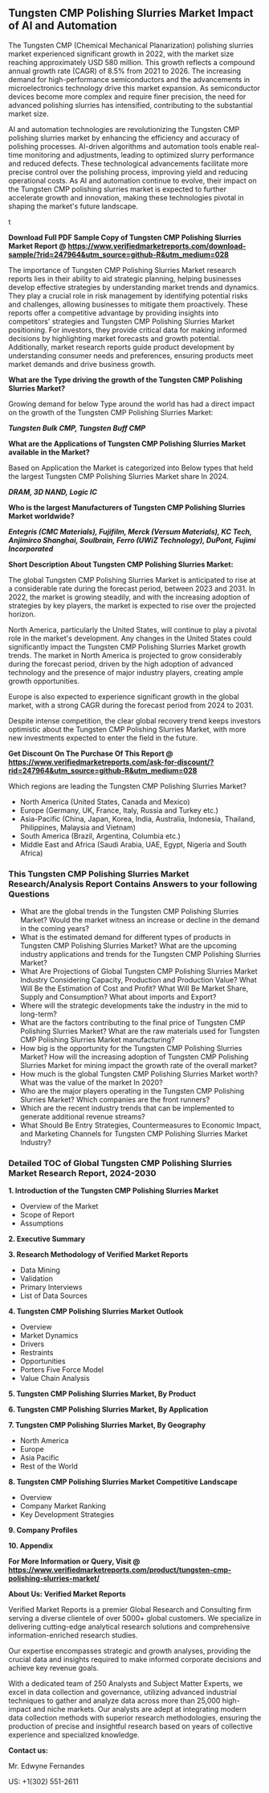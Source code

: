 <h2>Tungsten CMP Polishing Slurries Market Impact of AI and Automation</h2><p>The Tungsten CMP (Chemical Mechanical Planarization) polishing slurries market experienced significant growth in 2022, with the market size reaching approximately USD 580 million. This growth reflects a compound annual growth rate (CAGR) of 8.5% from 2021 to 2026. The increasing demand for high-performance semiconductors and the advancements in microelectronics technology drive this market expansion. As semiconductor devices become more complex and require finer precision, the need for advanced polishing slurries has intensified, contributing to the substantial market size.</p><p>AI and automation technologies are revolutionizing the Tungsten CMP polishing slurries market by enhancing the efficiency and accuracy of polishing processes. AI-driven algorithms and automation tools enable real-time monitoring and adjustments, leading to optimized slurry performance and reduced defects. These technological advancements facilitate more precise control over the polishing process, improving yield and reducing operational costs. As AI and automation continue to evolve, their impact on the Tungsten CMP polishing slurries market is expected to further accelerate growth and innovation, making these technologies pivotal in shaping the market's future landscape.</p>t</p><p id="" class=""><strong>Download Full PDF Sample Copy of Tungsten CMP Polishing Slurries Market Report @ <a href="https://www.verifiedmarketreports.com/download-sample/?rid=247964&utm_source=github-R&utm_medium=028" target="_blank">https://www.verifiedmarketreports.com/download-sample/?rid=247964&utm_source=github-R&utm_medium=028</a></strong></p><p>The importance of&nbsp;Tungsten CMP Polishing Slurries Market research reports lies in their ability to aid strategic planning, helping businesses develop effective strategies by understanding market trends and dynamics. They play a crucial role in risk management by identifying potential risks and challenges, allowing businesses to mitigate them proactively. These reports offer a competitive advantage by providing insights into competitors' strategies and Tungsten CMP Polishing Slurries Market positioning. For investors, they provide critical data for making informed decisions by highlighting market forecasts and growth potential. Additionally, market research reports guide product development by understanding consumer needs and preferences, ensuring products meet market demands and drive business growth.</p><p><strong>What are the&nbsp;Type driving the growth of the Tungsten CMP Polishing Slurries Market?</strong></p><p id="" class="">Growing demand for below Type around the world has had a direct impact on the growth of the Tungsten CMP Polishing Slurries Market:</p><em><strong>Tungsten Bulk CMP, Tungsten Buff CMP</strong></em></p><strong>What are the&nbsp;Applications&nbsp;of Tungsten CMP Polishing Slurries Market available in the Market?</strong></p><p id="" class="">Based on Application the Market is categorized into Below types that held the largest Tungsten CMP Polishing Slurries Market share In 2024.</p><em><strong>DRAM, 3D NAND, Logic IC</strong></em></p><strong>Who is the largest Manufacturers of Tungsten CMP Polishing Slurries Market worldwide?</strong></p><p><em><strong>Entegris (CMC Materials), Fujifilm, Merck (Versum Materials), KC Tech, Anjimirco Shanghai, Soulbrain, Ferro (UWiZ Technology), DuPont, Fujimi Incorporated</strong></em></p><p id="" class=""><strong>Short Description About Tungsten CMP Polishing Slurries Market:</strong></p><p>The global Tungsten CMP Polishing Slurries Market is anticipated to rise at a considerable rate during the forecast period, between 2023 and 2031. In 2022, the market is growing steadily, and with the increasing adoption of strategies by key players, the market is expected to rise over the projected horizon.</p><p>North America, particularly the United States, will continue to play a pivotal role in the market's development. Any changes in the United States could significantly impact the Tungsten CMP Polishing Slurries Market growth trends. The market in North America is projected to grow considerably during the forecast period, driven by the high adoption of advanced technology and the presence of major industry players, creating ample growth opportunities.</p><p>Europe is also expected to experience significant growth in the global market, with a strong CAGR during the forecast period from 2024 to 2031.</p><p>Despite intense competition, the clear global recovery trend keeps investors optimistic about the Tungsten CMP Polishing Slurries Market, with more new investments expected to enter the field in the future.</p><p id="" class=""><strong>Get Discount On The Purchase Of This Report @ <a href="https://www.verifiedmarketreports.com/ask-for-discount/?rid=247964&utm_source=github-R&utm_medium=028" target="_blank">https://www.verifiedmarketreports.com/ask-for-discount/?rid=247964&utm_source=github-R&utm_medium=028</a></strong></p>Which regions are leading the Tungsten CMP Polishing Slurries Market?</p><ul><li>North America (United States, Canada and Mexico)</li><li>Europe (Germany, UK, France, Italy, Russia and Turkey etc.)</li><li>Asia-Pacific (China, Japan, Korea, India, Australia, Indonesia, Thailand, Philippines, Malaysia and Vietnam)</li><li>South America (Brazil, Argentina, Columbia etc.)</li><li>Middle East and Africa (Saudi Arabia, UAE, Egypt, Nigeria and South Africa)</li></ul><h3 id="" class="">This Tungsten CMP Polishing Slurries Market Research/Analysis Report Contains Answers to your following Questions</h3><ul><li>What are the global trends in the Tungsten CMP Polishing Slurries Market? Would the market witness an increase or decline in the demand in the coming years?</li><li>What is the estimated demand for different types of products in Tungsten CMP Polishing Slurries Market? What are the upcoming industry applications and trends for the Tungsten CMP Polishing Slurries Market?</li><li>What Are Projections of Global Tungsten CMP Polishing Slurries Market Industry Considering Capacity, Production and Production Value? What Will Be the Estimation of Cost and Profit? What Will Be Market Share, Supply and Consumption? What about imports and Export?</li><li>Where will the strategic developments take the industry in the mid to long-term?</li><li>What are the factors contributing to the final price of Tungsten CMP Polishing Slurries Market? What are the raw materials used for Tungsten CMP Polishing Slurries Market manufacturing?</li><li>How big is the opportunity for the Tungsten CMP Polishing Slurries Market? How will the increasing adoption of Tungsten CMP Polishing Slurries Market for mining impact the growth rate of the overall market?</li><li>How much is the global Tungsten CMP Polishing Slurries Market worth? What was the value of the market In 2020?</li><li>Who are the major players operating in the Tungsten CMP Polishing Slurries Market? Which companies are the front runners?</li><li>Which are the recent industry trends that can be implemented to generate additional revenue streams?</li><li>What Should Be Entry Strategies, Countermeasures to Economic Impact, and Marketing Channels for Tungsten CMP Polishing Slurries Market Industry?</li></ul><h3 id="" class="">Detailed TOC of Global Tungsten CMP Polishing Slurries Market Research Report, 2024-2030</h3><p id="" class=""><strong>1. Introduction of the Tungsten CMP Polishing Slurries Market</strong></p><ul><li>Overview of the Market</li><li>Scope of Report</li><li>Assumptions</li></ul><p id="" class=""><strong>2. Executive Summary</strong></p><p id="" class=""><strong>3. Research Methodology of Verified Market Reports</strong></p><ul><li>Data Mining</li><li>Validation</li><li>Primary Interviews</li><li>List of Data Sources</li></ul><p id="" class=""><strong>4. Tungsten CMP Polishing Slurries Market Outlook</strong></p><ul><li>Overview</li><li>Market Dynamics</li><li>Drivers</li><li>Restraints</li><li>Opportunities</li><li>Porters Five Force Model</li><li>Value Chain Analysis</li></ul><p id="" class=""><strong>5. Tungsten CMP Polishing Slurries Market, By Product</strong></p><p id="" class=""><strong>6. Tungsten CMP Polishing Slurries Market, By Application</strong></p><p id="" class=""><strong>7. Tungsten CMP Polishing Slurries Market, By Geography</strong></p><ul><li>North America</li><li>Europe</li><li>Asia Pacific</li><li>Rest of the World</li></ul><p id="" class=""><strong>8. Tungsten CMP Polishing Slurries Market Competitive Landscape</strong></p><ul><li>Overview</li><li>Company Market Ranking</li><li>Key Development Strategies</li></ul><p id="" class=""><strong>9. Company Profiles</strong></p><p id="" class=""><strong>10. Appendix</strong></p><p id="" class=""><strong>For More Information or Query, Visit @ <a href="https://www.verifiedmarketreports.com/product/tungsten-cmp-polishing-slurries-market/" target="_blank">https://www.verifiedmarketreports.com/product/tungsten-cmp-polishing-slurries-market/</a></strong></p><p id="" class=""><strong>About Us: Verified Market Reports</strong></p><p id="" class="">Verified Market Reports is a premier Global Research and Consulting firm serving a diverse clientele of over 5000+ global customers. We specialize in delivering cutting-edge analytical research solutions and comprehensive information-enriched research studies.</p><p id="" class="">Our expertise encompasses strategic and growth analyses, providing the crucial data and insights required to make informed corporate decisions and achieve key revenue goals.</p><p id="" class="">With a dedicated team of 250 Analysts and Subject Matter Experts, we excel in data collection and governance, utilizing advanced industrial techniques to gather and analyze data across more than 25,000 high-impact and niche markets. Our analysts are adept at integrating modern data collection methods with superior research methodologies, ensuring the production of precise and insightful research based on years of collective experience and specialized knowledge.</p><p id="" class=""><strong>Contact us:</strong></p><p id="" class="">Mr. Edwyne Fernandes</p><p id="" class="">US: +1(302) 551-2611</p>